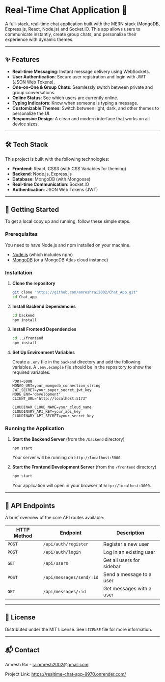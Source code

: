 # Real-Time Chat Application 🚀

A full-stack, real-time chat application built with the MERN stack (MongoDB, Express.js, React, Node.js) and Socket.IO. This app allows users to communicate instantly, create group chats, and personalize their experience with dynamic themes.

---

## ✨ Features

* **Real-time Messaging**: Instant message delivery using WebSockets.
* **User Authentication**: Secure user registration and login with JWT (JSON Web Tokens).
* **One-on-One & Group Chats**: Seamlessly switch between private and group conversations.
* **Online Status**: See which users are currently online.
* **Typing Indicators**: Know when someone is typing a message.
* **Customizable Themes**: Switch between light, dark, and other themes to personalize the UI.
* **Responsive Design**: A clean and modern interface that works on all device sizes.

---

## 🛠️ Tech Stack

This project is built with the following technologies:

* **Frontend**: React, CSS3 (with CSS Variables for theming)
* **Backend**: Node.js, Express.js
* **Database**: MongoDB (with Mongoose)
* **Real-time Communication**: Socket.IO
* **Authentication**: JSON Web Tokens (JWT)



---

## 🚀 Getting Started

To get a local copy up and running, follow these simple steps.

### Prerequisites

You need to have Node.js and npm installed on your machine.
* [Node.js](https://nodejs.org/) (which includes npm)
* [MongoDB](https://www.mongodb.com/try/download/community) (or a MongoDB Atlas cloud instance)

### Installation

1.  **Clone the repository**
    ```sh
    git clone "https://github.com/amreshrai2002/Chat_App.git"
    cd Chat_app
    ```

2.  **Install Backend Dependencies**
    ```sh
    cd backend
    npm install
    ```

3.  **Install Frontend Dependencies**
    ```sh
    cd ../frontend
    npm install
    ```

4.  **Set Up Environment Variables**

    Create a `.env` file in the `backend` directory and add the following variables. A `.env.example` file should be in the repository to show the required variables.

    ```env
    PORT=5000
    MONGO_URI=your_mongodb_connection_string
    JWT_SECRET=your_super_secret_jwt_key
    NODE_ENV='development'
    CLIENT_URL="http://localhost:5173"

    CLOUDINAR_CLOUD_NAME=your_cloud_name
    CLOUDINARY_API_KEY=your_api_key
    CLOUDINARY_API_SECRET=your_secret_key
    ```

### Running the Application

1.  **Start the Backend Server** (from the `/backend` directory)
    ```sh
    npm start
    ```
    Your server will be running on `http://localhost:5000`.

2.  **Start the Frontend Development Server** (from the `/frontend` directory)
    ```sh
    npm start
    ```
    Your application will open in your browser at `http://localhost:3000`.

---

## 📄 API Endpoints

A brief overview of the core API routes available:

| HTTP Method | Endpoint            | Description                  |
|-------------|---------------------|------------------------------|
| `POST`      | `/api/auth/register`| Register a new user          |
| `POST`      | `/api/auth/login`   | Log in an existing user      |
| `GET`       | `/api/users`        | Get all users for sidebar    |
| `POST`      | `/api/messages/send/:id` | Send a message to a user |
| `GET`       | `/api/messages/:id` | Get messages with a user     |

---

## 📜 License

Distributed under the MIT License. See `LICENSE` file for more information.

---

## 📬 Contact

Amresh Rai - raiamresh2002@gmail.com

Project Link: https://realtime-chat-app-9970.onrender.com/
